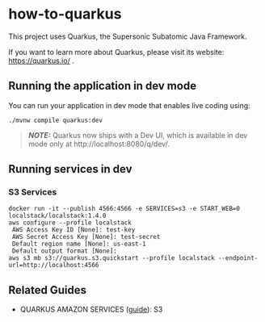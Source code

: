# how-to-quarkus

This project uses Quarkus, the Supersonic Subatomic Java Framework.

If you want to learn more about Quarkus, please visit its website: https://quarkus.io/ .

## Running the application in dev mode

You can run your application in dev mode that enables live coding using:
```shell script
./mvnw compile quarkus:dev
```

> **_NOTE:_**  Quarkus now ships with a Dev UI, which is available in dev mode only at http://localhost:8080/q/dev/.

## Running services in dev

### S3 Services

```shell script
docker run -it --publish 4566:4566 -e SERVICES=s3 -e START_WEB=0 localstack/localstack:1.4.0
aws configure --profile localstack
 AWS Access Key ID [None]: test-key
 AWS Secret Access Key [None]: test-secret
 Default region name [None]: us-east-1
 Default output format [None]:
aws s3 mb s3://quarkus.s3.quickstart --profile localstack --endpoint-url=http://localhost:4566
```

## Related Guides

- QUARKUS AMAZON SERVICES ([guide](https://quarkiverse.github.io/quarkiverse-docs/quarkus-amazon-services/dev/amazon-s3.html)): S3

